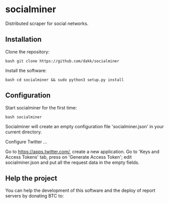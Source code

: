 socialminer
===

Distributed scraper for social networks.


Installation
---

Clone the repository:

```bash git clone https://github.com/dakk/socialminer ```

Install the software:

```bash cd socialminer && sudo python3 setup.py install ```


Configuration
---

Start socialminer for the first time:

```bash socialminer ```

Socialminer will create an empty configuration file 'socialminer.json' in your current directory.


Configure Twitter
...

Go to https://apps.twitter.com/, create a new application.
Go to 'Keys and Access Tokens' tab, press on 'Generate Access Token'; edit socialminer.json and put all the request data in the empty fields.


Help the project
---

You can help the development of this software and the deploy of report servers by donating BTC to: 